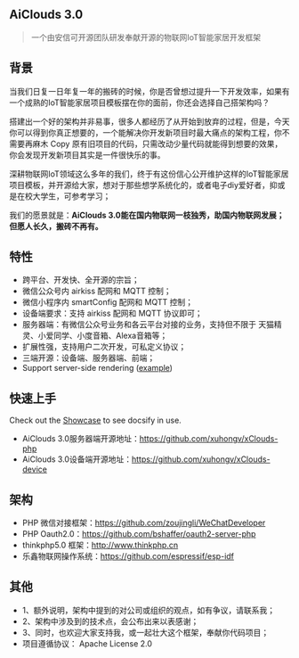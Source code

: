 ## AiClouds 3.0

> 一个由安信可开源团队研发奉献开源的物联网IoT智能家居开发框架

## 背景

当我们日复一日年复一年的搬砖的时候，你是否曾想过提升一下开发效率，如果有一个成熟的IoT智能家居项目模板摆在你的面前，你还会选择自己搭架构吗？

搭建出一个好的架构并非易事，很多人都经历了从开始到放弃的过程，但是，今天你可以得到你真正想要的，一个能解决你开发新项目时最大痛点的架构工程，你不需要再麻木 Copy 原有旧项目的代码，只需改动少量代码就能得到想要的效果，你会发现开发新项目其实是一件很快乐的事。

深耕物联网IoT领域这么多年的我们，终于有这份信心公开维护这样的IoT智能家居项目模板，并开源给大家，想对于那些想学系统化的，或者电子diy爱好者，抑或是在校大学生，可参考学习；

我们的愿景就是：**AiClouds 3.0能在国内物联网一枝独秀，助国内物联网发展；但愿人长久，搬砖不再有。** 

## 特性

- 跨平台、开发快、全开源的宗旨；
- 微信公众号内 airkiss 配网和 MQTT 控制；
- 微信小程序内 smartConfig 配网和 MQTT 控制；
- 设备端要求：支持 airkiss 配网和 MQTT 协议即可；
- 服务器端：有微信公众号业务和各云平台对接的业务，支持但不限于 天猫精灵、小爱同学、小度音箱、Alexa音箱等；
- 扩展性强，支持用户二次开发，可私定义协议；
- 三端开源：设备端、服务器端、前端；
- Support server-side rendering ([example](https://github.com/docsifyjs/docsify-ssr-demo))

## 快速上手

Check out the [Showcase](https://github.com/docsifyjs/awesome-docsify#showcase) to see docsify in use.

- AiClouds 3.0服务器端开源地址：https://github.com/xuhongv/xClouds-php
- AiClouds 3.0设备端开源地址：https://github.com/xuhongv/xClouds-device

## 架构

- PHP 微信对接框架：https://github.com/zoujingli/WeChatDeveloper
- PHP Oauth2.0：https://github.com/bshaffer/oauth2-server-php
- thinkphp5.0 框架：http://www.thinkphp.cn
- 乐鑫物联网操作系统：https://github.com/espressif/esp-idf

## 其他

- 1、额外说明，架构中提到的对公司或组织的观点，如有争议，请联系我；
- 2、架构中涉及到的技术点，会公布出来以表感谢；
- 3、同时，也欢迎大家支持我，或一起壮大这个框架，奉献你代码项目；
- 项目遵循协议： Apache License 2.0